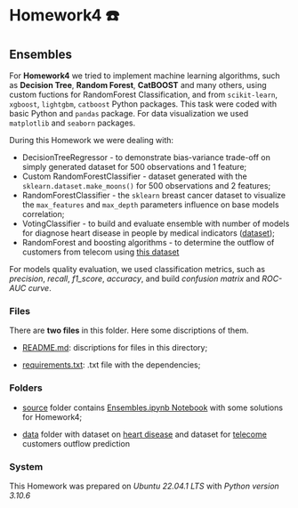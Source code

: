# Homework4 :telephone:
## Ensembles

For **Homework4** we tried to implement machine learning algorithms, such as **Decision Tree**, **Random Forest**, **CatBOOST** and many others, using custom fuctions for RandomForest Classification, and from `scikit-learn`, `xgboost`, `lightgbm`, `catboost` Python packages. This task were coded with basic Python and `pandas` package. For data visualization we used `matplotlib` and `seaborn` packages.

During this Homework we were dealing with:

- DecisionTreeRegressor - to demonstrate bias-variance trade-off on simply generated dataset for 500 observations and 1 feature;
- Custom RandomForestClassifier - dataset generated with the `sklearn.dataset.make_moons()` for 500 observations and 2 features;
- RandomForestClassifier - the `sklearn` breast cancer dataset to visualize the `max_features` and `max_depth` parameters influence on base models correlation;
- VotingClassifier - to build and evaluate ensemble with number of models for diagnose heart disease in people by medical indicators ([dataset](./data/heart.csv));
- RandomForest and boosting algorithms - to determine the outflow of customers from telecom using [this dataset](./data/churn.csv)


For models quality evaluation, we used classification metrics, such as *precision*, *recall*, *f1_score*, *accuracy*, and build *confusion matrix* and *ROC-AUC curve*.

### Files

There are **two files** in this folder. Here some discriptions of them.

- [README.md](./README.md): discriptions for files in this directory;

- [requirements.txt](./requirements.txt): .txt file with the dependencies;

### Folders

- [source](./source) folder contains [Ensembles.ipynb Notebook](./source/Ensembles.ipynb) with some solutions for Homework4;

- [data](./data) folder with dataset on [heart disease](./data/heart.csv) and dataset for [telecome](./data/churn.csv) customers outflow prediction

### System

This Homework was prepared on *Ubuntu 22.04.1 LTS* with *Python version 3.10.6*
